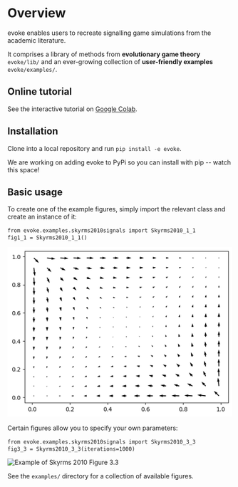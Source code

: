 # Overview

evoke enables users to recreate signalling game simulations from the academic literature.

It comprises a library of methods from **evolutionary game theory** `evoke/lib/` and an ever-growing collection of **user-friendly examples** `evoke/examples/`.

## Online tutorial

See the interactive tutorial on [Google Colab](https://colab.research.google.com/drive/1AwUCP05lpITAP7_EZD7loGv3unhnwvhM#forceEdit=true&sandboxMode=true).

## Installation

Clone into a local repository and run `pip install -e evoke`.

We are working on adding evoke to PyPi so you can install with pip -- watch this space!

## Basic usage

To create one of the example figures, simply import the relevant class and create an instance of it:

```
from evoke.examples.skyrms2010signals import Skyrms2010_1_1
fig1_1 = Skyrms2010_1_1()
```

![Example of Skyrms 2010 Figure 1.1](docs/tutorials/figures/skyrms2010_1_1.png)

Certain figures allow you to specify your own parameters:

```
from evoke.examples.skyrms2010signals import Skyrms2010_3_3
fig3_3 = Skyrms2010_3_3(iterations=1000)
````

![Example of Skyrms 2010 Figure 3.3](docs/tutorials/figures/skyrms2010_3_3.png)

See the `examples/` directory for a collection of available figures.